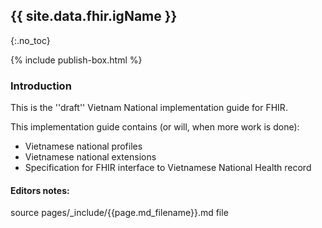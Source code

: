 ## {{ site.data.fhir.igName }}
{:.no_toc}

{% include publish-box.html %}

###  Introduction

This is the ''draft'' Vietnam National implementation guide for FHIR. 

This implementation guide contains (or will, when more work is done):
* Vietnamese national profiles
* Vietnamese national extensions
* Specification for FHIR interface to Vietnamese National Health record


#### Editors notes:

source pages/\_include/{{page.md_filename}}.md  file
